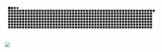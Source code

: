 ![snake gif](https://github.com/RogersHun/RogersHun/blob/output/github-contribution-grid-snake.svg)


<!--
**RogersHun/RogersHun** is a ✨ _special_ ✨ repository because its `README.md` (this file) appears on your GitHub profile.

Here are some ideas to get you started:

- 🔭 I’m currently working on ...
- 🌱 I’m currently learning ...
- 👯 I’m looking to collaborate on ...
- 🤔 I’m looking for help with ...
- 💬 Ask me about ...
- 📫 How to reach me: ...
- 😄 Pronouns: ...
- ⚡ Fun fact: ...
-->

<img src="https://img.shields.io/badge/#3776AB?style=flat-square&logo=Python&logoColor=white"/>
